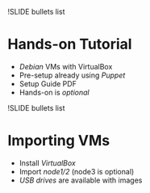 !SLIDE bullets list

# Hands-on Tutorial

* _Debian_ VMs with VirtualBox
* Pre-setup already using _Puppet_
* Setup Guide PDF
* Hands-on is _optional_

!SLIDE bullets list

# Importing VMs

* Install _VirtualBox_
* Import _node1/2_ (node3 is optional)
* _USB drives_ are available with images
